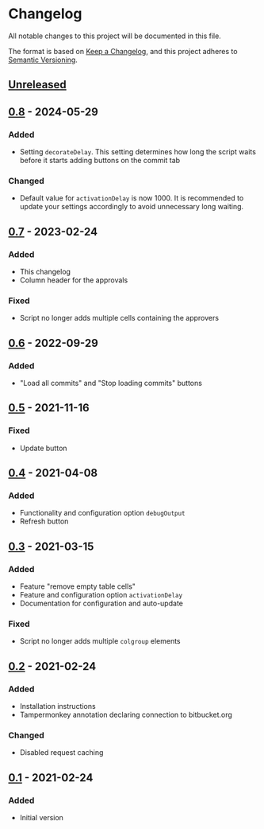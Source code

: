 # Changelog

All notable changes to this project will be documented in this file.

The format is based on [Keep a Changelog](https://keepachangelog.com/en/1.0.0/),
and this project adheres to [Semantic Versioning](https://semver.org/spec/v2.0.0.html).

## [Unreleased]

## [0.8] - 2024-05-29
### Added
- Setting `decorateDelay`. This setting determines how long the script waits
before it starts adding buttons on the commit tab

### Changed
- Default value for `activationDelay` is now 1000. It is recommended to update
  your settings accordingly to avoid unnecessary long waiting.

## [0.7] - 2023-02-24
### Added
- This changelog
- Column header for the approvals

### Fixed
- Script no longer adds multiple cells containing the approvers

## [0.6] - 2022-09-29
### Added
- "Load all commits" and "Stop loading commits" buttons

## [0.5] - 2021-11-16
### Fixed
- Update button

## [0.4] - 2021-04-08
### Added
- Functionality and configuration option `debugOutput`
- Refresh button

## [0.3] - 2021-03-15
### Added
- Feature "remove empty table cells"
- Feature and configuration option `activationDelay`
- Documentation for configuration and auto-update

### Fixed
- Script no longer adds multiple `colgroup` elements

## [0.2] - 2021-02-24
### Added
- Installation instructions
- Tampermonkey annotation declaring connection to bitbucket.org

### Changed
- Disabled request caching

## [0.1] - 2021-02-24
### Added
- Initial version

[Unreleased]: https://github.com/DBX12/bitbucket-show-approvers/compare/0.8...HEAD
[0.8]: https://github.com/DBX12/bitbucket-show-approvers/compare/0.7...0.8
[0.7]: https://github.com/DBX12/bitbucket-show-approvers/compare/0.6...0.7
[0.6]: https://github.com/DBX12/bitbucket-show-approvers/compare/0.5...0.6
[0.5]: https://github.com/DBX12/bitbucket-show-approvers/compare/0.4...0.5
[0.4]: https://github.com/DBX12/bitbucket-show-approvers/compare/0.3...0.4
[0.3]: https://github.com/DBX12/bitbucket-show-approvers/compare/0.2...0.3
[0.2]: https://github.com/DBX12/bitbucket-show-approvers/compare/0.1...0.2
[0.1]: https://github.com/DBX12/bitbucket-show-approvers/releases/tag/0.1
